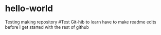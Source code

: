 # hello-world
Testing making repository
#Test Git-hib to learn have to make readme edits before I get started with the rest of github
